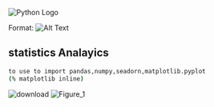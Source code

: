 ![Python Logo](https://user-images.githubusercontent.com/76168112/123503173-21ca8380-d606-11eb-8eeb-8eb166c12988.jpg)

Format: ![Alt Text](url)
## statistics Analayics

```sh
to use to import pandas,numpy,seadorn,matplotlib.pyplot
(% matplotlib inline)

```

 ![download](https://user-images.githubusercontent.com/76168112/123503001-ff843600-d604-11eb-88d8-86b539553893.png)
![Figure_1](https://user-images.githubusercontent.com/76168112/123502928-9f8d8f80-d604-11eb-8d47-ee9d3564afb2.jpeg)
     

